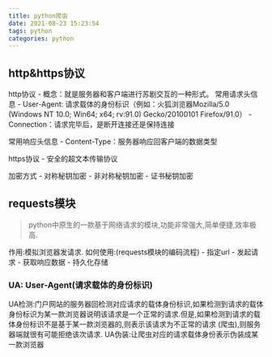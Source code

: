 ```yaml
---
title: python爬虫
date: 2021-08-23 15:23:54
tags: python
categories: python
---
```

## http&https协议

http协议
    - 概念：就是服务器和客户端进行苏剧交互的一种形式。
常用请求头信息
    - User-Agent: 请求载体的身份标识（例如：火狐浏览器Mozilla/5.0 (Windows NT 10.0; Win64; x64; rv:91.0) Gecko/20100101 Firefox/91.0）
    - Connection：请求完毕后，是断开连接还是保持连接

常用响应头信息
    - Content-Type：服务器响应回客户端的数据类型
    
https协议
    - 安全的超文本传输协议

加密方式
    - 对称秘钥加密
    - 非对称秘钥加密
    - 证书秘钥加密

## requests模块

> python中原生的一款基于网络请求的模块,功能非常强大,简单便捷,效率极高.

作用:模拟浏览器发请求.
如何使用:(requests模块的编码流程)
    - 指定url
    - 发起请求
    - 获取响应数据
    - 持久化存储

### UA: User-Agent(请求载体的身份标识)

UA检测:门户网站的服务器回检测对应请求的载体身份标识,如果检测到请求的载体身份标识为某一款浏览器说明该请求是一个正常的请求.但是,如果检测到请求的载体身份标识不是基于某一款浏览器的,则表示该请求为不正常的请求 (爬虫),则服务器端就很有可能拒绝该次请求.
UA伪装:让爬虫对应的请求载体身份表示伪装成某一款浏览器